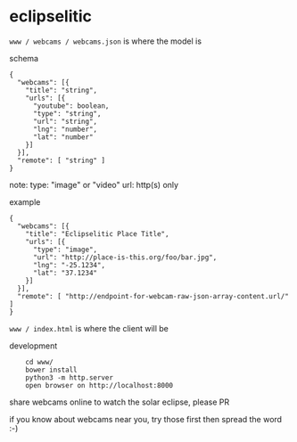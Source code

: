 # eclipselitic

```www / webcams / webcams.json``` is where the model is

schema

```
{
  "webcams": [{
    "title": "string",
    "urls": [{
      "youtube": boolean,
      "type": "string",
      "url": "string",
      "lng": "number",
      "lat": "number"
    }]
  }],
  "remote": [ "string" ]
}
```
    
note:
  type: "image" or "video"
  url:  http(s) only

example

```
{
  "webcams": [{
    "title": "Eclipselitic Place Title",
    "urls": [{
      "type": "image",
      "url": "http://place-is-this.org/foo/bar.jpg",
      "lng": "-25.1234",
      "lat": "37.1234"
    }]
  }],
  "remote": [ "http://endpoint-for-webcam-raw-json-array-content.url/" ]
}
```

```www / index.html``` is where the client will be

development

```
	cd www/
	bower install
	python3 -m http.server
	open browser on http://localhost:8000
```


share webcams online to watch the solar eclipse, please PR

if you know about webcams near you, try those first then spread the word :-)
